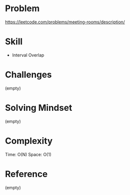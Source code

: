 
# Problem
https://leetcode.com/problems/meeting-rooms/description/

# Skill
- Interval Overlap

# Challenges
(empty)

# Solving Mindset
(empty)

# Complexity
Time: O(N)
Space: O(1)

# Reference
(empty)
